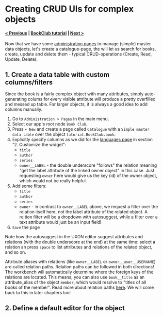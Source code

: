 # Creating CRUD UIs for complex objects

#### [< Previous](06_Organizing_pages.md) | [BookClub tutorial](index.md) | [Next >](07_CRUD_UIs_for_complex_objects.md)

Now that we have some [administration pages](06_Organizing_pages.md) to manage (simple) master data objects, let's create a catalogue-page, the will let us search for books, create, update and delete them - typical CRUD-operations (Create, Read, Update, Delete).

## 1. Create a data table with custom columns/filters

Since the book is a fairly complex object with many attributes, simply auto-generating colums for every visible attribute will produce a pretty overfilled and messed up table. For larger objects, it is always a good idea to add columns manually.

1. Go to `Administration > Pages` in the main menu. 
2. Select our app's root node `Book Club`. 
3. Press `+ New` and create a page called `Catalogue` with a `Simple master data table` over the object `tutorial.BookClub.book`.
4. Explicitly specify columns as we did for the [languages page](05_Creating_the_apps_first_pages.md) in section "2. Customize the widget":
	- `title`
	- `author`
	- `series`
	- `owner__LABEL` - the double underscore "follows" the relation meaning "get the label attribute of the linked owner object" in this case. Just requesting `owner` here would give us the key (id) of the owner object, which would not be really helpful.
5. Add some filters:
	- `title`
	- `author`
	- `series`
	- `owner` - in contrast to `owner__LABEL` above, we request a filter over the relation itself here, not the label attribute of the related object. A reltion filter will be a dropdown with autosuggest, while a filter over a text attribute would just be an input field!
6. `Save` the page

Note how the autosuggest in the UXON editor suggest attributes and relations (with the double underscore at the end) at the same time: select a relation an press `space` to list attributes and relations of the related object, and so on. 

Attribute aliases with relations (like `owner__LABEL` or `owner__user__USERNAME`) are called relation paths. Relation paths can be followed in both directions! The workbench will automatically determine where the foreign keys of the relations are located. This means, you can also use `book__title` as an attribute_alias of the object `member`, which would resolve to "titles of all books of the member". Read more about relation paths [here](../../Creating_UIs/UXON/aliases.md). We will come back to this in later chapters too!

## 2. Define a default editor for the object